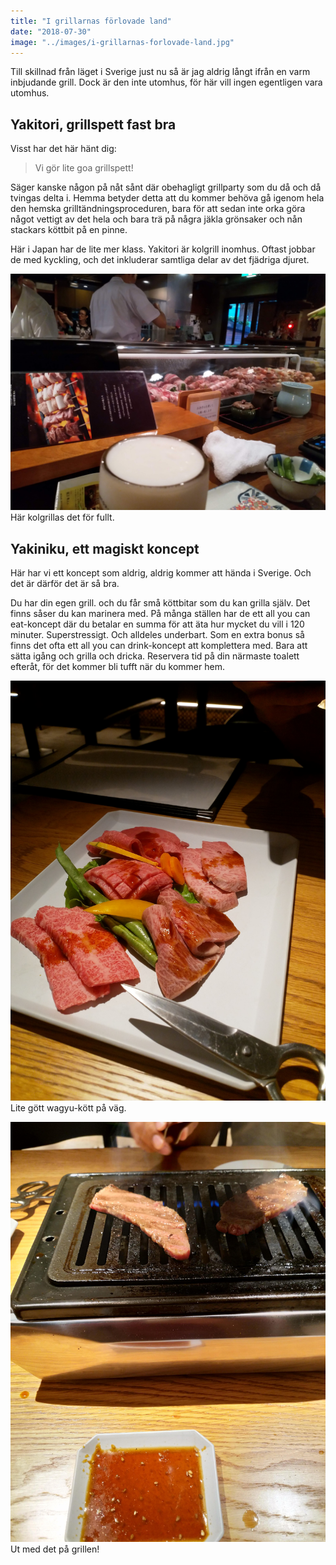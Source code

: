 ```yaml
---
title: "I grillarnas förlovade land"
date: "2018-07-30"
image: "../images/i-grillarnas-forlovade-land.jpg"
---
```

Till skillnad från läget i Sverige just nu så är jag aldrig långt ifrån en varm inbjudande grill. Dock är den inte utomhus, för här vill ingen egentligen vara utomhus.

## Yakitori, grillspett fast bra
Visst har det här hänt dig:

> Vi gör lite goa grillspett!

Säger kanske någon på nåt sånt där obehagligt grillparty som du då och då tvingas delta i. Hemma betyder detta att du kommer behöva gå igenom hela den hemska grilltändningsproceduren, bara för att sedan inte orka göra något vettigt av det hela och bara trä på några jäkla grönsaker och nån stackars köttbit på en pinne.

Här i Japan har de lite mer klass. Yakitori är kolgrill inomhus. Oftast jobbar de med kyckling, och det inkluderar samtliga delar av det fjädriga djuret.

![IMG_20180727_183927](../images/grill-1.jpg)
Här kolgrillas det för fullt.


## Yakiniku, ett magiskt koncept

Här har vi ett koncept som aldrig, aldrig kommer att hända i Sverige. Och det är därför det är så bra.

Du har din egen grill. och du får små köttbitar som du kan grilla själv. Det finns såser du kan marinera med. På många ställen har de ett all you can eat-koncept där du betalar en summa för att äta hur mycket du vill i 120 minuter. Superstressigt. Och alldeles underbart. Som en extra bonus så finns det ofta ett all you can drink-koncept att komplettera med. Bara att sätta igång och grilla och dricka. Reservera tid på din närmaste toalett efteråt, för det kommer bli tufft när du kommer hem.

![IMG_20180728_204746-1](../images/grill-2.jpg)
Lite gött wagyu-kött på väg.

![IMG_20180728_210103-2](../images/grill-3.jpg)
Ut med det på grillen!

